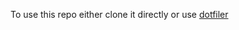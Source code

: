 To use this repo either clone it directly or use [dotfiler](https://github.com/svetlyak40wt/dotfiler)
